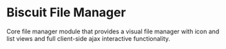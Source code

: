# Biscuit File Manager #

Core file manager module that provides a visual file manager with icon and list views and full client-side ajax interactive functionality.